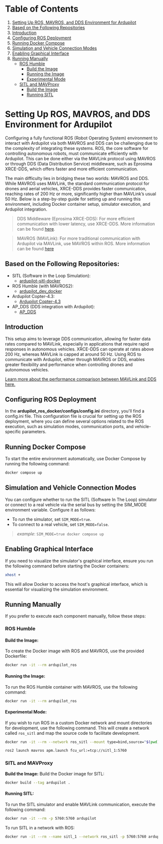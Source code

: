 # Table of Contents
1. [Setting Up ROS, MAVROS, and DDS Environment for Ardupilot](#setting-up-ros-mavros-and-dds-environment-for-ardupilot)
2. [Based on the Following Repositories](#based-on-the-following-repositories)
3. [Introduction](#introduction)
4. [Configuring ROS Deployment](#configuring-ros-deployment)
5. [Running Docker Compose](#running-docker-compose)
6. [Simulation and Vehicle Connection Modes](#simulation-and-vehicle-connection-modes)
7. [Enabling Graphical Interface](#enabling-graphical-interface)
8. [Running Manually](#running-manually)
   - [ROS Humble](#ros-humble)
     - [Build the Image](#build-the-image)
     - [Running the Image](#running-the-image)
     - [Experimental Mode](#experimental-mode)
   - [SITL and MAVProxy](#sitl-and-mavproxy)
     - [Build the Image](#build-the-image-1)
     - [Running SITL](#running-sitl)



# Setting Up ROS, MAVROS, and DDS Environment for Ardupilot
Configuring a fully functional ROS (Robot Operating System) environment to interact with Ardupilot via both MAVROS and DDS can be challenging due to the complexity of integrating these systems. ROS, the core software for controlling autonomous robots, must communicate efficiently with Ardupilot. This can be done either via the MAVLink protocol using MAVROS or through DDS (Data Distribution Service) middleware, such as Eprosima XRCE-DDS, which offers faster and more efficient communication.

The main difficulty lies in bridging these two worlds: MAVROS and DDS. While MAVROS uses MAVLink, the standard communication protocol for drones and aerial vehicles, XRCE-DDS provides faster communication, reaching rates of 200 Hz or more, significantly higher than MAVLink’s usual 50 Hz. Below is a step-by-step guide for setting up and running this environment, including Docker container setup, simulator execution, and Ardupilot integration.

>DDS Middleware (Eprosima XRCE-DDS): For more efficient communication with lower latency, use XRCE-DDS. More information can be found [here](https://github.com/ArduPilot/ardupilot/tree/master/libraries/AP_DDS#installing-build-dependencies).

>MAVROS (MAVLink): For more traditional communication with Ardupilot via MAVLink, use MAVROS within ROS. More information can be found [here](https://github.com/mavlink/mavros)


## Based on the Following Repositories:
- SITL (Software in the Loop Simulation):
  - [ardupilot-sitl-docker](https://github.com/radarku/ardupilot-sitl-docker)
- ROS Humble (with MAVROS2):
  - [ardupilot_dev_docker](https://github.com/ArduPilot/ardupilot_dev_docker/tree/master)
- Ardupilot Copter-4.3:
  - [Ardupilot Copter-4.3](https://github.com/ArduPilot/ardupilot/tree/Copter-4.3)
- AP_DDS (DDS integration with Ardupilot):
  - [AP_DDS](https://github.com/ArduPilot/ardupilot/tree/master/libraries/AP_DDS#installing-build-dependencies)

## Introduction

This setup aims to leverage DDS communication, allowing for faster data rates compared to MAVLink, especially in applications that require rapid responses in autonomous vehicles. XRCE-DDS can operate at rates above 200 Hz, whereas MAVLink is capped at around 50 Hz. Using ROS to communicate with Ardupilot, either through MAVROS or DDS, enables greater flexibility and performance when controlling drones and autonomous vehicles.

[Learn more about the performance comparison between MAVLink and DDS here.](https://cdck-file-uploads-global.s3.dualstack.us-west-2.amazonaws.com/business7/uploads/ros/original/3X/f/1/f10479eaf0434928929bf0637f52a468102f6a51.pdf)

## Configuring ROS Deployment
In the **ardupilot_ros_docker/configs/config.ini** directory, you'll find a config.ini file. This configuration file is crucial for setting up the ROS deployment, where you can define several options related to the ROS execution, such as simulation modes, communication ports, and vehicle-specific parameters.

## Running Docker Compose
To start the entire environment automatically, use Docker Compose by running the following command:

```sh
docker compose up
```

## Simulation and Vehicle Connection Modes
You can configure whether to run the SITL (Software In The Loop) simulator or connect to a real vehicle via the serial bus by setting the SIM_MODE environment variable. Configure it as follows:
- To run the simulator, set `SIM_MODE=true`.
- To connect to a real vehicle, set `SIM_MODE=false`.

> *example*: `SIM_MODE=true docker compose up`

## Enabling Graphical Interface
If you need to visualize the simulator's graphical interface, ensure you run the following command before starting the Docker containers:

```sh
xhost +
```
This will allow Docker to access the host's graphical interface, which is essential for visualizing the simulation environment.

## Running Manually
If you prefer to execute each component manually, follow these steps:

### ROS Humble
#### Build the Image:

To create the Docker image with ROS and MAVROS, use the provided Dockerfile:
```sh
docker run -it --rm ardupilot_ros
```

#### Running the Image:
To run the ROS Humble container with MAVROS, use the following command:

```sh
docker run -it --rm ardupilot_ros
```
#### Experimental Mode:
If you wish to run ROS in a custom Docker network and mount directories for development, use the following command. This will create a network called `ros_sitl` and map the source code to facilitate development.

```sh
docker run -it --rm --network ros_sitl --mount type=bind,source="$(pwd)"/PKG,target=/ros2_ws/src --mount type=bind,source="$(pwd)",target=/ros2_config_app,readonly ardupilot_ros

ros2 launch mavros apm.launch fcu_url:=tcp://sitl_1:5760

```
### SITL and MAVProxy
**Build the Image:**
Build the Docker image for SITL:
```sh
docker build --tag ardupilot .
```
#### Running SITL:
To run the SITL simulator and enable MAVLink communication, execute the following command:

```sh
docker run -it --rm -p 5760:5760 ardupilot
```

To run SITL in a network with ROS:
```sh
docker run -it --rm --name sitl_1 --network ros_sitl -p 5760:5760 ardupilot
```